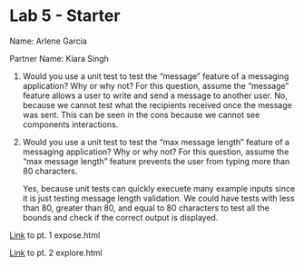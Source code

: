 # Lab 5 - Starter
Name: Arlene Garcia

Partner Name: Kiara Singh


1) Would you use a unit test to test the “message” feature of a messaging application? Why or why not? For this question, assume the “message” feature allows a user to write and send a message to another user.
   No, because we cannot test what the recipients received once the message was sent. This can be seen in the cons because we cannot see components interactions.

2) Would you use a unit test to test the “max message length” feature of a messaging application? Why or why not? For this question, assume the “max message length” feature prevents the user from typing more than 80 characters.

    Yes, because unit tests can quickly execuete many example inputs since it is just testing message length validation. We could have tests with less than 80, greater than 80, and equal to 80 characters to test all the bounds and check if the correct output is displayed.

[Link](https://arlenecse.github.io/Lab5_Starter_Fork/expose.html) to pt. 1 expose.html

[Link](https://arlenecse.github.io/Lab5_Starter_Fork/explore.html) to pt. 2 explore.html
